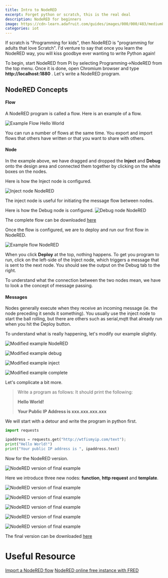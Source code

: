 ```yaml
---
title: Intro to NodeRED
excerpt: Forget python or scratch, this is the real deal
description: NodeRED for beginners
image: https://cdn-learn.adafruit.com/guides/images/000/000/483/medium800/node-red-screenshot.png
categories: iot
---
```


If scratch is "Programming for kids", then NodeRED is "programming for adults that love Scratch". I'd venture to say that once you learn 
the NodeRED way, you will kiss goodbye ever wanting to write Python again!


To begin, start NodeRED from Pi by selecting Programming->NodeRED from the top menu. Once it is done, open Chromium browser and type 
**http://localhost:1880** . Let's write a NodeRED program.

## NodeRED Concepts

#### Flow
A NodeRED program is called a flow. Here is an example of a flow.

![Example Flow Hello World](https://github.com/raspberrypisig/raspberrypisig.github.io/raw/master/assets/images/nodered-example-flow1.jpg)

You can run a number of flows at the same time. You export and import flows that others have written or that you want to share with others.

#### Node
In the example above, we have dragged and dropped the **Inject** and **Debug** onto the design area and connected them together by clicking 
on the white boxes on the nodes. 

Here is how the Inject node is configured.

![Inject node NodeRED](https://github.com/raspberrypisig/raspberrypisig.github.io/raw/master/assets/images/nodered-example-flow2.jpg)

The inject node is useful for initiating the message flow between nodes. 

Here is how the Debug node is configured.
![Debug node NodeRED](https://github.com/raspberrypisig/raspberrypisig.github.io/raw/master/assets/images/nodered-example-flow4.jpg)

The complete flow can be downloaded [here](https://raw.githubusercontent.com/raspberrypisig/raspberrypisig.github.io/master/assets/images/noderedexample.flow)

Once the flow is configured, we are to deploy and run our first flow in NodeRED.

![Example flow NodeRED](https://github.com/raspberrypisig/raspberrypisig.github.io/raw/master/assets/images/nodered-example-flow9.jpg)

When you click **Deploy** at the top, nothing happens. To get you program to run, click on the left-side of the Inject node, which triggers a message that is sent to the next node. You should see the output on the Debug tab to the right.

To understand what the connection between the two nodes mean, we have to look a the concept of message passing.

#### Messages

Nodes generally execute when they receive an incoming message (ie. the node preceding it sends it something). You usually use the inject
node to start the ball rolling, but there are others such as serial,mqtt that already run when you hit the Deploy button.

To understand what is really happening, let's modify our example slightly.

![Modified example NodeRED](https://github.com/raspberrypisig/raspberrypisig.github.io/raw/master/assets/images/nodered-example-flow5.jpg)

![Modified example debug](https://github.com/raspberrypisig/raspberrypisig.github.io/raw/master/assets/images/nodered-example-flow6.jpg)

![Modified example inject](https://github.com/raspberrypisig/raspberrypisig.github.io/raw/master/assets/images/nodered-example-flow7.jpg)

![Modified example complete](https://github.com/raspberrypisig/raspberrypisig.github.io/raw/master/assets/images/nodered-example-flow8.jpg)

Let's complicate a bit more.

>Write a program as follows: It should print the following:
>
>**Hello World!**
>
>**Your Public IP Address is xxx.xxx.xxx.xxx**
>

We will start with a detour and write the program in python first.

```python
import requests

ipaddress = requests.get("http://wtfismyip.com/text");
print("Hello World!")
print("Your public IP address is ", ipaddress.text)
```

Now for the NodeRED version.

![NodeRED version of final example](https://github.com/raspberrypisig/raspberrypisig.github.io/raw/master/assets/images/nodered-example-flow10.jpg)

Here we introduce three new nodes: **function**, **http request** and **template**.

![NodeRED version of final example](https://github.com/raspberrypisig/raspberrypisig.github.io/raw/master/assets/images/nodered-example-flow11.jpg)

![NodeRED version of final example](https://github.com/raspberrypisig/raspberrypisig.github.io/raw/master/assets/images/nodered-example-flow12.jpg)

![NodeRED version of final example](https://github.com/raspberrypisig/raspberrypisig.github.io/raw/master/assets/images/nodered-example-flow13.jpg)

![NodeRED version of final example](https://github.com/raspberrypisig/raspberrypisig.github.io/raw/master/assets/images/nodered-example-flow14.jpg)

![NodeRED version of final example](https://github.com/raspberrypisig/raspberrypisig.github.io/raw/master/assets/images/nodered-example-flow15.jpg)

The final version can be downloaded [here](https://raw.githubusercontent.com/raspberrypisig/raspberrypisig.github.io/master/assets/images/noderedexample.flow)

# Useful Resource
[Import a NodeRED flow](http://developers.sensetecnic.com/article/how-to-import-a-node-red-flow/)
[NodeRED online free instance with FRED](https://fred.sensetecnic.com/)
